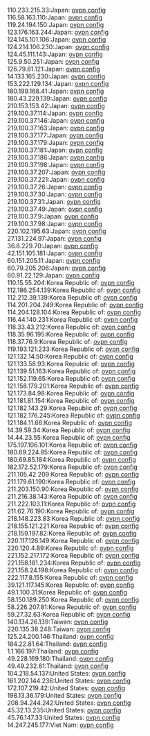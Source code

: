110.233.215.33:Japan: [ovpn config](vpn/110_233_215_33.ovpn)  
116.58.163.110:Japan: [ovpn config](vpn/116_58_163_110.ovpn)  
119.24.194.150:Japan: [ovpn config](vpn/119_24_194_150.ovpn)  
123.176.163.244:Japan: [ovpn config](vpn/123_176_163_244.ovpn)  
124.145.101.106:Japan: [ovpn config](vpn/124_145_101_106.ovpn)  
124.214.106.230:Japan: [ovpn config](vpn/124_214_106_230.ovpn)  
124.45.111.143:Japan: [ovpn config](vpn/124_45_111_143.ovpn)  
125.9.50.251:Japan: [ovpn config](vpn/125_9_50_251.ovpn)  
126.79.81.121:Japan: [ovpn config](vpn/126_79_81_121.ovpn)  
14.133.165.230:Japan: [ovpn config](vpn/14_133_165_230.ovpn)  
153.222.129.134:Japan: [ovpn config](vpn/153_222_129_134.ovpn)  
180.199.168.41:Japan: [ovpn config](vpn/180_199_168_41.ovpn)  
180.43.229.139:Japan: [ovpn config](vpn/180_43_229_139.ovpn)  
210.153.153.42:Japan: [ovpn config](vpn/210_153_153_42.ovpn)  
219.100.37.114:Japan: [ovpn config](vpn/219_100_37_114.ovpn)  
219.100.37.146:Japan: [ovpn config](vpn/219_100_37_146.ovpn)  
219.100.37.163:Japan: [ovpn config](vpn/219_100_37_163.ovpn)  
219.100.37.177:Japan: [ovpn config](vpn/219_100_37_177.ovpn)  
219.100.37.179:Japan: [ovpn config](vpn/219_100_37_179.ovpn)  
219.100.37.181:Japan: [ovpn config](vpn/219_100_37_181.ovpn)  
219.100.37.186:Japan: [ovpn config](vpn/219_100_37_186.ovpn)  
219.100.37.198:Japan: [ovpn config](vpn/219_100_37_198.ovpn)  
219.100.37.207:Japan: [ovpn config](vpn/219_100_37_207.ovpn)  
219.100.37.221:Japan: [ovpn config](vpn/219_100_37_221.ovpn)  
219.100.37.26:Japan: [ovpn config](vpn/219_100_37_26.ovpn)  
219.100.37.30:Japan: [ovpn config](vpn/219_100_37_30.ovpn)  
219.100.37.31:Japan: [ovpn config](vpn/219_100_37_31.ovpn)  
219.100.37.49:Japan: [ovpn config](vpn/219_100_37_49.ovpn)  
219.100.37.9:Japan: [ovpn config](vpn/219_100_37_9.ovpn)  
219.100.37.98:Japan: [ovpn config](vpn/219_100_37_98.ovpn)  
220.102.195.63:Japan: [ovpn config](vpn/220_102_195_63.ovpn)  
27.131.224.97:Japan: [ovpn config](vpn/27_131_224_97.ovpn)  
36.8.229.70:Japan: [ovpn config](vpn/36_8_229_70.ovpn)  
42.151.105.181:Japan: [ovpn config](vpn/42_151_105_181.ovpn)  
60.151.205.11:Japan: [ovpn config](vpn/60_151_205_11.ovpn)  
60.79.205.206:Japan: [ovpn config](vpn/60_79_205_206.ovpn)  
60.91.22.129:Japan: [ovpn config](vpn/60_91_22_129.ovpn)  
110.15.55.204:Korea Republic of: [ovpn config](vpn/110_15_55_204.ovpn)  
112.186.254.139:Korea Republic of: [ovpn config](vpn/112_186_254_139.ovpn)  
112.212.39.139:Korea Republic of: [ovpn config](vpn/112_212_39_139.ovpn)  
114.201.204.249:Korea Republic of: [ovpn config](vpn/114_201_204_249.ovpn)  
114.204.128.104:Korea Republic of: [ovpn config](vpn/114_204_128_104.ovpn)  
116.44.140.231:Korea Republic of: [ovpn config](vpn/116_44_140_231.ovpn)  
118.33.43.212:Korea Republic of: [ovpn config](vpn/118_33_43_212.ovpn)  
118.35.96.195:Korea Republic of: [ovpn config](vpn/118_35_96_195.ovpn)  
118.37.76.9:Korea Republic of: [ovpn config](vpn/118_37_76_9.ovpn)  
119.193.121.233:Korea Republic of: [ovpn config](vpn/119_193_121_233.ovpn)  
121.132.14.50:Korea Republic of: [ovpn config](vpn/121_132_14_50.ovpn)  
121.133.58.93:Korea Republic of: [ovpn config](vpn/121_133_58_93.ovpn)  
121.139.51.163:Korea Republic of: [ovpn config](vpn/121_139_51_163.ovpn)  
121.152.119.65:Korea Republic of: [ovpn config](vpn/121_152_119_65.ovpn)  
121.158.179.201:Korea Republic of: [ovpn config](vpn/121_158_179_201.ovpn)  
121.173.84.98:Korea Republic of: [ovpn config](vpn/121_173_84_98.ovpn)  
121.181.81.154:Korea Republic of: [ovpn config](vpn/121_181_81_154.ovpn)  
121.182.143.29:Korea Republic of: [ovpn config](vpn/121_182_143_29.ovpn)  
121.182.176.245:Korea Republic of: [ovpn config](vpn/121_182_176_245.ovpn)  
121.184.11.66:Korea Republic of: [ovpn config](vpn/121_184_11_66.ovpn)  
14.39.59.34:Korea Republic of: [ovpn config](vpn/14_39_59_34.ovpn)  
14.44.23.55:Korea Republic of: [ovpn config](vpn/14_44_23_55.ovpn)  
175.197.106.101:Korea Republic of: [ovpn config](vpn/175_197_106_101.ovpn)  
180.69.224.85:Korea Republic of: [ovpn config](vpn/180_69_224_85.ovpn)  
180.69.85.184:Korea Republic of: [ovpn config](vpn/180_69_85_184.ovpn)  
182.172.52.179:Korea Republic of: [ovpn config](vpn/182_172_52_179.ovpn)  
211.105.42.209:Korea Republic of: [ovpn config](vpn/211_105_42_209.ovpn)  
211.179.61.190:Korea Republic of: [ovpn config](vpn/211_179_61_190.ovpn)  
211.203.150.90:Korea Republic of: [ovpn config](vpn/211_203_150_90.ovpn)  
211.216.38.143:Korea Republic of: [ovpn config](vpn/211_216_38_143.ovpn)  
211.222.103.11:Korea Republic of: [ovpn config](vpn/211_222_103_11.ovpn)  
211.62.76.190:Korea Republic of: [ovpn config](vpn/211_62_76_190.ovpn)  
218.148.223.83:Korea Republic of: [ovpn config](vpn/218_148_223_83.ovpn)  
218.155.121.221:Korea Republic of: [ovpn config](vpn/218_155_121_221.ovpn)  
218.159.197.82:Korea Republic of: [ovpn config](vpn/218_159_197_82.ovpn)  
220.117.126.149:Korea Republic of: [ovpn config](vpn/220_117_126_149.ovpn)  
220.120.4.89:Korea Republic of: [ovpn config](vpn/220_120_4_89.ovpn)  
221.152.217.172:Korea Republic of: [ovpn config](vpn/221_152_217_172.ovpn)  
221.158.181.234:Korea Republic of: [ovpn config](vpn/221_158_181_234.ovpn)  
221.158.24.198:Korea Republic of: [ovpn config](vpn/221_158_24_198.ovpn)  
222.117.8.155:Korea Republic of: [ovpn config](vpn/222_117_8_155.ovpn)  
39.121.117.145:Korea Republic of: [ovpn config](vpn/39_121_117_145.ovpn)  
49.1.100.31:Korea Republic of: [ovpn config](vpn/49_1_100_31.ovpn)  
58.150.189.250:Korea Republic of: [ovpn config](vpn/58_150_189_250.ovpn)  
58.226.207.81:Korea Republic of: [ovpn config](vpn/58_226_207_81.ovpn)  
59.27.32.63:Korea Republic of: [ovpn config](vpn/59_27_32_63.ovpn)  
140.134.26.139:Taiwan: [ovpn config](vpn/140_134_26_139.ovpn)  
220.135.38.248:Taiwan: [ovpn config](vpn/220_135_38_248.ovpn)  
125.24.200.146:Thailand: [ovpn config](vpn/125_24_200_146.ovpn)  
184.22.81.64:Thailand: [ovpn config](vpn/184_22_81_64.ovpn)  
1.1.166.197:Thailand: [ovpn config](vpn/1_1_166_197.ovpn)  
49.228.169.180:Thailand: [ovpn config](vpn/49_228_169_180.ovpn)  
49.49.232.61:Thailand: [ovpn config](vpn/49_49_232_61.ovpn)  
104.218.54.137:United States: [ovpn config](vpn/104_218_54_137.ovpn)  
161.202.144.236:United States: [ovpn config](vpn/161_202_144_236.ovpn)  
172.107.219.42:United States: [ovpn config](vpn/172_107_219_42.ovpn)  
198.13.36.179:United States: [ovpn config](vpn/198_13_36_179.ovpn)  
208.94.244.242:United States: [ovpn config](vpn/208_94_244_242.ovpn)  
45.32.13.235:United States: [ovpn config](vpn/45_32_13_235.ovpn)  
45.76.147.33:United States: [ovpn config](vpn/45_76_147_33.ovpn)  
14.247.245.177:Viet Nam: [ovpn config](vpn/14_247_245_177.ovpn)  
